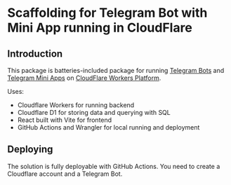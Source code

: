 # Scaffolding for Telegram Bot with Mini App running in CloudFlare

## Introduction

This package is batteries-included package for running [Telegram Bots](https://core.telegram.org/bots) and [Telegram Mini Apps](https://core.telegram.org/bots/webapps) on [CloudFlare Workers Platform](https://workers.cloudflare.com/).

Uses:

* Cloudflare Workers for running backend
* Cloudflare D1 for storing data and querying with SQL
* React built with Vite for frontend
* GitHub Actions and Wrangler for local running and deployment

## Deploying

The solution is fully deployable with GitHub Actions. You need to create a Cloudflare account and a Telegram Bot.




